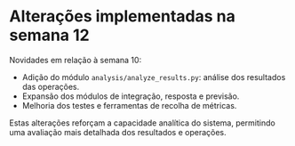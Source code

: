 # Alterações implementadas na semana 12

Novidades em relação à semana 10:

- Adição do módulo `analysis/analyze_results.py`: análise dos resultados das operações.
- Expansão dos módulos de integração, resposta e previsão.
- Melhoria dos testes e ferramentas de recolha de métricas.

Estas alterações reforçam a capacidade analítica do sistema, permitindo uma avaliação mais detalhada dos resultados e operações.
